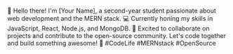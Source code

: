 👋 Hello there! I'm [Your Name], a second-year student passionate about web development and the MERN stack. 💻 Currently honing my skills in JavaScript, React, Node.js, and MongoDB. 🚀 Excited to collaborate on projects and contribute to the open-source community. Let's code together and build something awesome! 🌟 #CodeLife #MERNstack #OpenSource